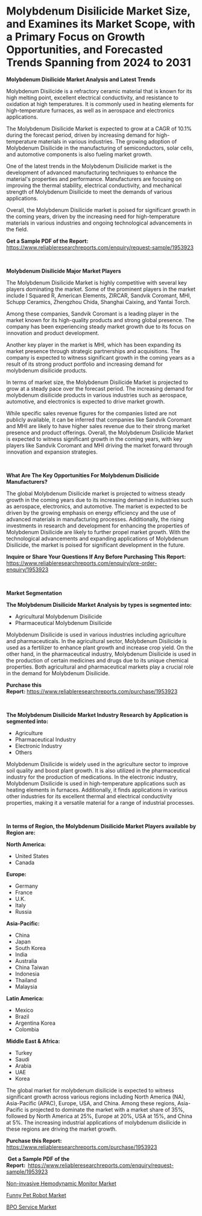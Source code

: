 <p><h1>Molybdenum Disilicide Market Size, and Examines its Market Scope, with a Primary Focus on Growth Opportunities, and Forecasted Trends Spanning from 2024 to 2031</h1></p><p><strong>Molybdenum Disilicide Market Analysis and Latest Trends</strong></p>
<p><p>Molybdenum Disilicide is a refractory ceramic material that is known for its high melting point, excellent electrical conductivity, and resistance to oxidation at high temperatures. It is commonly used in heating elements for high-temperature furnaces, as well as in aerospace and electronics applications.</p><p>The Molybdenum Disilicide Market is expected to grow at a CAGR of 10.1% during the forecast period, driven by increasing demand for high-temperature materials in various industries. The growing adoption of Molybdenum Disilicide in the manufacturing of semiconductors, solar cells, and automotive components is also fueling market growth.</p><p>One of the latest trends in the Molybdenum Disilicide market is the development of advanced manufacturing techniques to enhance the material's properties and performance. Manufacturers are focusing on improving the thermal stability, electrical conductivity, and mechanical strength of Molybdenum Disilicide to meet the demands of various applications.</p><p>Overall, the Molybdenum Disilicide market is poised for significant growth in the coming years, driven by the increasing need for high-temperature materials in various industries and ongoing technological advancements in the field.</p></p>
<p><strong>Get a Sample PDF of the Report:&nbsp;</strong> <a href="https://www.reliableresearchreports.com/enquiry/request-sample/1953923">https://www.reliableresearchreports.com/enquiry/request-sample/1953923</a></p>
<p>&nbsp;</p>
<p><strong>Molybdenum Disilicide Major Market Players</strong></p>
<p><p>The Molybdenum Disilicide Market is highly competitive with several key players dominating the market. Some of the prominent players in the market include I Squared R, American Elements, ZIRCAR, Sandvik Coromant, MHI, Schupp Ceramics, Zhengzhou Chida, Shanghai Caixing, and Yantai Torch.</p><p>Among these companies, Sandvik Coromant is a leading player in the market known for its high-quality products and strong global presence. The company has been experiencing steady market growth due to its focus on innovation and product development.</p><p>Another key player in the market is MHI, which has been expanding its market presence through strategic partnerships and acquisitions. The company is expected to witness significant growth in the coming years as a result of its strong product portfolio and increasing demand for molybdenum disilicide products.</p><p>In terms of market size, the Molybdenum Disilicide Market is projected to grow at a steady pace over the forecast period. The increasing demand for molybdenum disilicide products in various industries such as aerospace, automotive, and electronics is expected to drive market growth.</p><p>While specific sales revenue figures for the companies listed are not publicly available, it can be inferred that companies like Sandvik Coromant and MHI are likely to have higher sales revenue due to their strong market presence and product offerings. Overall, the Molybdenum Disilicide Market is expected to witness significant growth in the coming years, with key players like Sandvik Coromant and MHI driving the market forward through innovation and expansion strategies.</p></p>
<p>&nbsp;</p>
<p><strong>What Are The Key Opportunities For Molybdenum Disilicide Manufacturers?</strong></p>
<p><p>The global Molybdenum Disilicide market is projected to witness steady growth in the coming years due to its increasing demand in industries such as aerospace, electronics, and automotive. The market is expected to be driven by the growing emphasis on energy efficiency and the use of advanced materials in manufacturing processes. Additionally, the rising investments in research and development for enhancing the properties of Molybdenum Disilicide are likely to further propel market growth. With the technological advancements and expanding applications of Molybdenum Disilicide, the market is poised for significant development in the future.</p></p>
<p><strong>Inquire or Share Your Questions If Any Before Purchasing This Report:</strong> <a href="https://www.reliableresearchreports.com/enquiry/pre-order-enquiry/1953923">https://www.reliableresearchreports.com/enquiry/pre-order-enquiry/1953923</a></p>
<p>&nbsp;</p>
<p><strong>Market Segmentation</strong></p>
<p><strong>The Molybdenum Disilicide Market Analysis by types is segmented into:</strong></p>
<p><ul><li>Agricultural Molybdenum Disilicide</li><li>Pharmaceutical Molybdenum Disilicide</li></ul></p>
<p><p>Molybdenum Disilicide is used in various industries including agriculture and pharmaceuticals. In the agricultural sector, Molybdenum Disilicide is used as a fertilizer to enhance plant growth and increase crop yield. On the other hand, in the pharmaceutical industry, Molybdenum Disilicide is used in the production of certain medicines and drugs due to its unique chemical properties. Both agricultural and pharmaceutical markets play a crucial role in the demand for Molybdenum Disilicide.</p></p>
<p><strong>Purchase this Report:&nbsp;</strong><a href="https://www.reliableresearchreports.com/purchase/1953923">https://www.reliableresearchreports.com/purchase/1953923</a></p>
<p>&nbsp;</p>
<p><strong>The Molybdenum Disilicide Market Industry Research by Application is segmented into:</strong></p>
<p><ul><li>Agriculture</li><li>Pharmaceutical Industry</li><li>Electronic Industry</li><li>Others</li></ul></p>
<p><p>Molybdenum Disilicide is widely used in the agriculture sector to improve soil quality and boost plant growth. It is also utilized in the pharmaceutical industry for the production of medications. In the electronic industry, Molybdenum Disilicide is used in high-temperature applications such as heating elements in furnaces. Additionally, it finds applications in various other industries for its excellent thermal and electrical conductivity properties, making it a versatile material for a range of industrial processes.</p></p>
<p>&nbsp;</p>
<p><strong>In terms of Region, the Molybdenum Disilicide Market Players available by Region are:</strong></p>
<p>
    <p> <strong> North America: </strong>
        <ul>
            <li>United States</li>
            <li>Canada</li>
        </ul>
        </p> 
    <p> <strong> Europe: </strong>
        <ul>
            <li>Germany</li>
            <li>France</li>
            <li>U.K.</li>
            <li>Italy</li>
            <li>Russia</li>
        </ul>
        </p> 
    <p> <strong> Asia-Pacific: </strong>
        <ul>
            <li>China</li>
            <li>Japan</li>
            <li>South Korea</li>
            <li>India</li>
            <li>Australia</li>
            <li>China Taiwan</li>
            <li>Indonesia</li>
            <li>Thailand</li>
            <li>Malaysia</li>
        </ul>
        </p> 
    <p> <strong> Latin America: </strong>
        <ul>
            <li>Mexico</li>
            <li>Brazil</li>
            <li>Argentina Korea</li>
            <li>Colombia</li>
        </ul>
        </p> 
    <p> <strong> Middle East & Africa: </strong>
        <ul>
            <li>Turkey</li>
            <li>Saudi</li>
            <li>Arabia</li>
            <li>UAE</li>
            <li>Korea</li>
        </ul>
    </p>
    </p>
<p><p>The global market for molybdenum disilicide is expected to witness significant growth across various regions including North America (NA), Asia-Pacific (APAC), Europe, USA, and China. Among these regions, Asia-Pacific is projected to dominate the market with a market share of 35%, followed by North America at 25%, Europe at 20%, USA at 15%, and China at 5%. The increasing industrial applications of molybdenum disilicide in these regions are driving the market growth.</p></p>
<p><strong>Purchase this Report: </strong><a href="https://www.reliableresearchreports.com/purchase/1953923">https://www.reliableresearchreports.com/purchase/1953923</a></p>
<p>&nbsp;<strong>Get a Sample PDF of the Report:&nbsp;&nbsp;</strong><a href="https://www.reliableresearchreports.com/enquiry/request-sample/1953923">https://www.reliableresearchreports.com/enquiry/request-sample/1953923</a></p>
<p><strong></strong></p>
<p><p><a href="https://view.publitas.com/reportprime-1/non-invasive-hemodynamic-monitor-market-furnish-information-about-market-size-market-share-market-dynamics-and-projections-spanning-from-2023-to-2030/">Non-invasive Hemodynamic Monitor Market</a></p><p><a href="https://view.publitas.com/reportprime-1/funny-pet-robot-market-offer-valuable-insights-into-market-size-market-share-market-trends-and-projections-spanning-from-2023-to-2030/">Funny Pet Robot Market</a></p><p><a href="https://view.publitas.com/reportprime-1/bpo-service-market-size-market-share-and-global-market-analysis-report-2023-2030/">BPO Service Market</a></p></p>